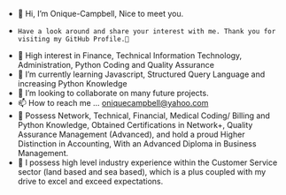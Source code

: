 - 👋 Hi, I’m Onique-Campbell, Nice to meet you.
-     Have a look around and share your interest with me. Thank you for visiting my GitHub Profile.👋
- 👀 High interest in Finance, Technical Information Technology, Administration, Python Coding and Quality Assurance 
- 🌱 I’m currently learning Javascript, Structured Query Language and increasing Python Knowledge 
- 💞️ I’m looking to collaborate on many future projects.
- 📫 How to reach me ... oniquecampbell@yahoo.com
- 👀 Possess Network, Technical, Financial, Medical Coding/ Billing and Python Knowledge, Obtained Certifications in Network+, Quality Assurance Management         (Advanced), and hold a proud Higher Distinction in Accounting, With an Advanced Diploma in Business Management.
- 💞️ I possess high level industry experience within the Customer Service sector (land based and sea based), which is a plus coupled with my drive to excel and           exceed expectations.

<!---
Onique-Unique/Onique-Unique is a ✨ special ✨ repository because its `README.md` (this file) appears on your GitHub profile.
You can click the Preview link to take a look at your changes.
--->
